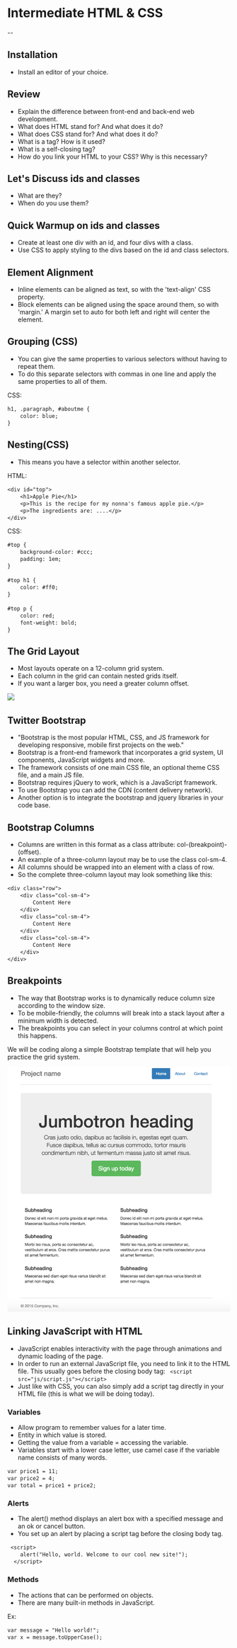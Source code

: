 # Intermediate HTML & CSS
--

## Installation
- Install an editor of your choice. 

## Review
- Explain the difference between front-end and back-end web development.
- What does HTML stand for? And what does it do?
- What does CSS stand for? And what does it do?
- What is a tag? How is it used?
- What is a self-closing tag?
- How do you link your HTML to your CSS? Why is this necessary?

## Let's Discuss ids and classes
- What are they?
- When do you use them?

## Quick Warmup on ids and classes
- Create at least one div with an id, and four divs with a class.
- Use CSS to apply styling to the divs based on the id and class selectors.


## Element Alignment
- Inline elements can be aligned as text, so with the 'text-align' CSS property.
- Block elements can be aligned using the space around them, so with 'margin.' A margin set to auto for both left and right will center the element.

## Grouping (CSS)
- You can give the same properties to various selectors without having to repeat them.
- To do this separate selectors with commas in one line and apply the same properties to all of them.

CSS:

```
h1, .paragraph, #aboutme {
	color: blue;
}

```
## Nesting(CSS)
- This means you have a selector within another selector.

HTML:

```
<div id="top">
    <h1>Apple Pie</h1>
    <p>This is the recipe for my nonna's famous apple pie.</p>
    <p>The ingredients are: ....</p>
</div>

```
CSS:

```
#top {
    background-color: #ccc;
    padding: 1em;
}

#top h1 {
    color: #ff0;
}

#top p {
    color: red;
    font-weight: bold;
}

```

## The Grid Layout
- Most layouts operate on a 12-column grid system.
- Each column in the grid can contain nested grids itself.
- If you want a larger box, you need a greater column offset.

![](http://dab1nmslvvntp.cloudfront.net/wp-content/uploads/2013/05/960-12-col-grid.jpg
)


## Twitter Bootstrap
- "Bootstrap is the most popular HTML, CSS, and JS framework for developing responsive, mobile first projects on the web."
- Bootstrap is a front-end framework that incorporates a grid system, UI components, JavaScript widgets and more.
- The framework consists of one main CSS file, an optional theme CSS file, and a main JS file.
- Bootstrap requires jQuery to work, which is a JavaScript framework.
- To use Bootstrap you can add the CDN (content delivery network).
- Another option is to integrate the bootstrap and jquery libraries in your code base.

## Bootstrap Columns
- Columns are written in this format as a class attribute: col-(breakpoint)-(offset).
- An example of a three-column layout may be to use the class col-sm-4.
- All columns should be wrapped into an element with a class of row.
- So the complete three-column layout may look something like this:

```
<div class="row">
    <div class="col-sm-4">
        Content Here
    </div>
    <div class="col-sm-4">
        Content Here
    </div>
    <div class="col-sm-4">
        Content Here
    </div>
</div>

```

## Breakpoints
- The way that Bootstrap works is to dynamically reduce column size according to the window size.
- To be mobile-friendly, the columns will break into a stack layout after a minimum width is detected.
- The breakpoints you can select in your columns control at which point this happens.


We will be coding along a simple Bootstrap template that will help you practice the grid system.

![](assets/narrowjumbotron.jpg)

## Linking JavaScript with HTML
- JavaScript enables interactivity with the page through animations and dynamic loading of the page.
- In order to run an external JavaScript file, you need to link it to the HTML file. This usually goes before the closing body tag:
` <script src="js/script.js"></script>`
- Just like with CSS, you can also simply add a script tag directly in your HTML file (this is what we will be doing today).

### Variables
- Allow program to remember values for a later time.
- Entity in which value is stored.
- Getting the value from a variable = accessing the variable.
- Variables start with a lower case letter, use camel case if the variable name consists of many words.

```
var price1 = 11;
var price2 = 4;
var total = price1 + price2;

```

### Alerts
- The alert() method displays an alert box with a specified message and an ok or cancel button.
- You set up an alert by placing a script tag before the closing body tag.

```
 <script>
    alert("Hello, world. Welcome to our cool new site!");
  </script>

```

### Methods
- The actions that can be performed on objects.
- There are many built-in methods in JavaScript.

Ex:

```
var message = "Hello world!";
var x = message.toUpperCase();

```
